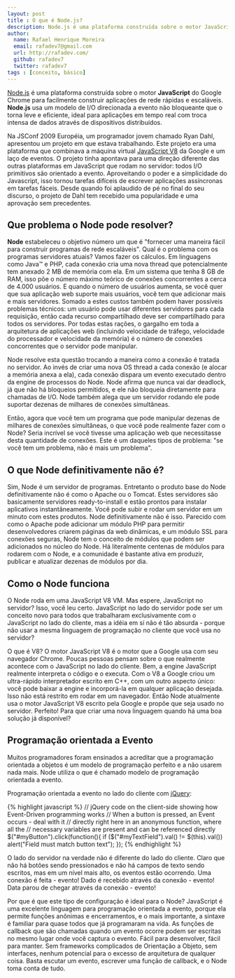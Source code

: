 ```yaml
---
layout: post
title : O que é Node.js?
description: Node.js é uma plataforma construída sobre o motor JavaScript do Google Chrome para facilmente construir aplicações de rede rápidas e escaláveis.
author:
  name: Rafael Henrique Moreira
  email: rafadev7@gmail.com
  url: http://rafadev.com/
  github: rafadev7
  twitter: rafadev7
tags : [conceito, básico]
---
```

[Node.js][] é uma plataforma construída sobre o motor **JavaScript** do Google Chrome para facilmente construir aplicações de rede rápidas e escaláveis. **Node.js** usa um modelo de I/O direcionada a evento não bloqueante que o torna leve e eficiente, ideal para aplicações em tempo real com troca intensa de dados através de dispositivos distribuídos.

Na JSConf 2009 Européia, um programador jovem chamado Ryan Dahl, apresentou um projeto em que estava trabalhando. Este projeto era uma plataforma que combinava a máquina virtual [JavaScript V8][] da Google e um laço de eventos. O projeto tinha apontava para uma direção diferente das outras plataformas em JavaScript que rodam no servidor: todos I/O primitivos são orientado a evento. Aproveitando o poder e a simplicidade do Javascript, isso tornou tarefas difíceis de escrever aplicações assíncronas em tarefas fáceis. Desde quando foi aplaudido de pé no final do seu discurso, o projeto de Dahl tem recebido uma popularidade e uma aprovação sem precedentes.

## Que problema o Node pode resolver?

**Node** estabeleceu o objetivo número um que é "fornecer uma maneira fácil para construir programas de rede escaláveis". Qual é o problema com os programas servidores atuais? Vamos fazer os cálculos. Em linguagens como Java™ e PHP, cada conexão cria uma nova thread que potencialmente tem anexado 2 MB de memória com ela. Em um sistema que tenha 8 GB de RAM, isso põe o número máximo teórico de conexões concorrentes a cerca de 4.000 usuários. E quando o número de usuários aumenta, se você quer que sua aplicação web suporte mais usuários, você tem que adicionar mais e mais servidores. Somado a estes custos também podem haver possíveis problemas técnicos: um usuário pode usar diferentes servidores para cada requisição, então cada recurso compartilhado deve ser compartilhado para todos os servidores. Por todas estas rações, o gargalho em toda a arquitetura de aplicações web (incluindo velocidade de tráfego, velocidade do processador e velocidade da memória) é o número de conexões concorrentes que o servidor pode manipular.

Node resolve esta questão trocando a maneira como a conexão é tratada no servidor. Ao invés de criar uma nova OS thread a cada conexão (e alocar a memória anexa a ela), cada conexão dispara um evento executado dentro da engine de processos do Node. Node afirma que nunca vai dar deadlock, já que não há bloqueios permitidos, e ele não bloqueia diretamente para chamadas de I/O. Node também alega que  um servidor rodando ele pode suportar dezenas de milhares de conexões simultâneas.

Então, agora que você tem um programa que pode manipular dezenas de milhares de conexões simultâneas, o que você pode realmente fazer com o Node? Seria incrível se você tivesse uma aplicação web que necessitasse desta quantidade de conexões. Este é um daqueles tipos de problema: "se você tem um problema, não é mais um problema".

## O que Node definitivamente não é?

Sim, Node é um servidor de programas. Entretanto o produto base do Node definitivamente não é como o Apache ou o Tomcat. Estes servidores são basicamente servidores ready-to-install e estão prontos para instalar aplicativos instantâneamente. Você pode subir e rodar um servidor em um minuto com estes produtos. Node definitivamente não é isso. Parecido com como o Apache pode adicionar um módulo PHP para permitir desenvolvedores criarem páginas da web dinâmicas, e um módulo SSL para conexões seguras, Node tem o conceito de módulos que podem ser adicionados no núcleo do Node. Há literalmente centenas de módulos para rodarem com o Node, e a comunidade é bastante ativa em produzir, publicar e atualizar dezenas de módulos por dia.


## Como o Node funciona

O Node roda em uma JavaScript V8 VM. Mas espere, JavaScript no servidor? Isso, você leu certo. JavaScript no lado do servidor pode ser um conceito novo para todos que trabalharam exclusivamente com o JavaScript no lado do cliente, mas a idéia em sí não é tão absurda - porque não usar a mesma linguagem de programação no cliente que você usa no servidor?

O que é V8? O motor JavaScript V8 é o motor  que a Google usa com seu navegador Chrome. Poucas pessoas pensam sobre o que realmente acontece com o JavaScript no lado do cliente. Bem, a engine JavaScript realmente interpreta o código e o executa. Com o V8 a Google criou um ultra-rápido interpretador escrito em C++, com um outro aspecto único: você pode baixar a engine e incorporá-la em qualquer aplicação desejada. Isso não está restrito em rodar em um navegador. Então Node atualmente usa o motor JavaScript V8 escrito pela Google e propõe que seja usado no servidor. Perfeito! Para que criar uma nova linguagem quando há uma boa solução já disponível?


## Programação orientada a Evento

Muitos programadores foram ensinados a acreditar que a programação orientada a objetos é um modelo de programação perfeito e a não usarem nada mais. Node utiliza o que é chamado modelo de programação orientada a evento.

Programação orientada a evento no lado do cliente com [jQuery][]:

{% highlight javascript %}
// jQuery code on the client-side showing how Event-Driven programming works
// When a button is pressed, an Event occurs - deal with it
// directly right here in an anonymous function, where all the
// necessary variables are present and can be referenced directly
$("#myButton").click(function(){
     if ($("#myTextField").val() != $(this).val())
         alert("Field must match button text");
});
{% endhighlight %}

O lado do servidor na verdade não é diferente do lado do cliente. Claro que não há botões sendo pressionados e não há campos de texto sendo escritos, mas em um nível mais alto, os eventos estão ocorrendo. Uma conexão é feita - evento! Dado é recebido através da conexão - evento! Data parou de chegar através da conexão - evento!

Por que é que este tipo de configuração é ideal para o Node? JavaScript é uma excelente linguagem para programação orientada a evento, porque ela permite funções anônimas e encerramentos, e o mais importante, a sintaxe é familiar para quase todos que já programaram na vida. As funções de callback que são chamadas quando um evento ocorre podem ser escritas no mesmo lugar onde você captura o evento. Fácil para desenvolver, fácil para manter. Sem frameworks complicados de Orientação a Objeto, sem interfaces, nenhum potencial para o excesso de arquitetura de qualquer coisa. Basta escutar um evento, escrever uma função de callback, e o Node toma conta de tudo.

[Node.JS]: http://nodejs.org/
[JavaScript V8]: http://code.google.com/p/v8/
[jQuery]: http://jquery.com/